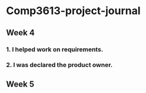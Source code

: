 # Comp3613-project-journal

## Week 4
### 1. I helped work on requirements.
### 2. I was declared the product owner.


## Week 5

